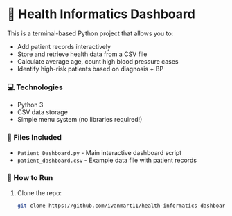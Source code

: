 # 🏥 Health Informatics Dashboard

This is a terminal-based Python project that allows you to:

- Add patient records interactively
- Store and retrieve health data from a CSV file
- Calculate average age, count high blood pressure cases
- Identify high-risk patients based on diagnosis + BP

### 💻 Technologies
- Python 3
- CSV data storage
- Simple menu system (no libraries required!)

### 📂 Files Included
- `Patient_Dashboard.py` - Main interactive dashboard script
- `patient_dashboard.csv` - Example data file with patient records

### 🚀 How to Run
1. Clone the repo:
   ```bash
   git clone https://github.com/ivanmart11/health-informatics-dashboard.git
